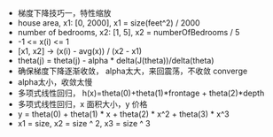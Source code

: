 - 梯度下降技巧一，特性缩放
- house area, x1: [0, 2000], x1 = size(feet^2) / 2000
- number of bedrooms, x2: [1, 5], x2 = numberOfBedrooms / 5
- -1 <= x(i) <= 1
- [x1, x2] -> (x(i) - avg(x)) / (x2 - x1)
- theta(j) = theta(j) - alpha * delta(J(theta))/delta(theta)
- 确保梯度下降逐渐收敛， alpha太大，来回震荡，不收敛 converge
- alpha太小，收敛太慢
- 多项式线性回归， h(x)=theta(0)+theta(1)*frontage + theta(2)*depth
- 多项式线性回归，x 面积大小，y 价格
- y = theta(0) + theta(1) * x + theta(2) * x^2 + theta(3) * x^3
- x1 = size, x2 = size ^ 2, x3 = size ^ 3

